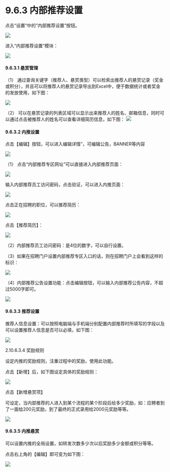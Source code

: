 # 9.6.3 内部推荐设置

点击“设置“中的”内部推荐设置“按钮。

![](image757.png)

进入“内部推荐设置“模块：

![](image759.png)



#### 9.6.3.1 悬赏管理



（1）	通过查询关键字（推荐人、悬赏类型）可以检索出推荐人的悬赏记录（奖金或积分），并且可以将推荐人的悬赏记录导出到Excel中，便于数据统计或者奖金的发放使用，如下图：

![](image761.jpg)

（2）	可以在悬赏记录的列表区域可以显示出来推荐人的姓名、邮箱信息，同时可以通过点击被推荐人的姓名可以查看详细简历信息，如下图：
![](image762.png)


 

#### 9.6.3.2 内推设置



点击【编辑】按钮，可以进入编辑详情”，可编辑公告，BANNER等内容

![](image764.png)

（1）	点击“内部推荐专区网址”可以直接进入内部推荐页面：

![](image766.png)

输入内部推荐员工访问密码，点击验证，可以进入内推页面：

![](image768.png)

点击正在招聘的职位，可以推荐简历：

![](image770.png)

点击【推荐简历】：

![](image772.png)

（2）内部推荐员工访问密码：是4位的数字，可以自行设置。

（3）如果在招聘门户设置内部推荐专区入口的话，则在招聘门户上会看到这样的标识：

![](image774.png)

（4）内部推荐公告设置功能：点击编辑按钮，可以输入内部推荐公告内容，不超过5000字即可。

![](image776.png)




#### 9.6.3.3 推荐设置


推荐人信息设置：可以按照电脑端与手机端分别配置内部推荐时所填写的字段以及可以设置推荐人信息是否可以必填，如下图：

![](image778.png)


 
2.10.6.3.4 奖励规则

设定内推的奖励规则，注重过程中的奖励，使用此功能。

点击【新增】后，如下图设定具体的奖励规则：

![](image780.png)

点击【新增悬赏项】

可设定，当内部推荐的人进入到某个流程的某个阶段后给多少奖励，如：应聘者到了一面给200元奖励，到了最终的正式录用给2000元奖励等等。


![](image782.png)


#### 9.6.3.5 内推悬赏


可以设置内推的全局设置，如转发次数多少次以后奖励多少金额或积分等等。

点击右上角的【编辑】即可变为如下图：

![](image784.png)


 
